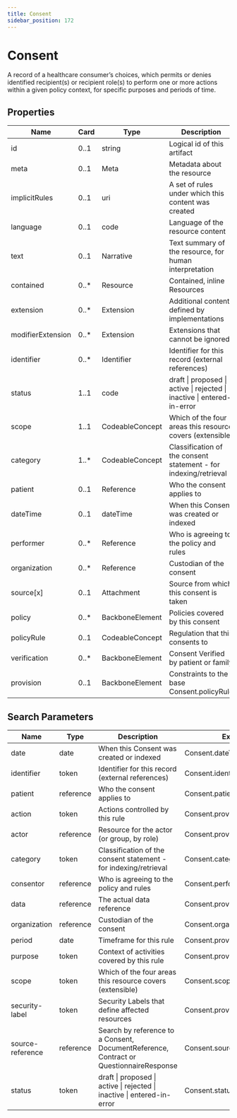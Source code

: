 ```yaml
---
title: Consent
sidebar_position: 172
---
```


# Consent

A record of a healthcare consumer’s choices, which permits or denies identified recipient(s) or recipient role(s) to
perform one or more actions within a given policy context, for specific purposes and periods of time.

## Properties

| Name              | Card  | Type            | Description                                                             |
| ----------------- | ----- | --------------- | ----------------------------------------------------------------------- |
| id                | 0..1  | string          | Logical id of this artifact                                             |
| meta              | 0..1  | Meta            | Metadata about the resource                                             |
| implicitRules     | 0..1  | uri             | A set of rules under which this content was created                     |
| language          | 0..1  | code            | Language of the resource content                                        |
| text              | 0..1  | Narrative       | Text summary of the resource, for human interpretation                  |
| contained         | 0..\* | Resource        | Contained, inline Resources                                             |
| extension         | 0..\* | Extension       | Additional content defined by implementations                           |
| modifierExtension | 0..\* | Extension       | Extensions that cannot be ignored                                       |
| identifier        | 0..\* | Identifier      | Identifier for this record (external references)                        |
| status            | 1..1  | code            | draft \| proposed \| active \| rejected \| inactive \| entered-in-error |
| scope             | 1..1  | CodeableConcept | Which of the four areas this resource covers (extensible)               |
| category          | 1..\* | CodeableConcept | Classification of the consent statement - for indexing/retrieval        |
| patient           | 0..1  | Reference       | Who the consent applies to                                              |
| dateTime          | 0..1  | dateTime        | When this Consent was created or indexed                                |
| performer         | 0..\* | Reference       | Who is agreeing to the policy and rules                                 |
| organization      | 0..\* | Reference       | Custodian of the consent                                                |
| source[x]         | 0..1  | Attachment      | Source from which this consent is taken                                 |
| policy            | 0..\* | BackboneElement | Policies covered by this consent                                        |
| policyRule        | 0..1  | CodeableConcept | Regulation that this consents to                                        |
| verification      | 0..\* | BackboneElement | Consent Verified by patient or family                                   |
| provision         | 0..1  | BackboneElement | Constraints to the base Consent.policyRule                              |

## Search Parameters

| Name             | Type      | Description                                                                            | Expression                        |
| ---------------- | --------- | -------------------------------------------------------------------------------------- | --------------------------------- |
| date             | date      | When this Consent was created or indexed                                               | Consent.dateTime                  |
| identifier       | token     | Identifier for this record (external references)                                       | Consent.identifier                |
| patient          | reference | Who the consent applies to                                                             | Consent.patient                   |
| action           | token     | Actions controlled by this rule                                                        | Consent.provision.action          |
| actor            | reference | Resource for the actor (or group, by role)                                             | Consent.provision.actor.reference |
| category         | token     | Classification of the consent statement - for indexing/retrieval                       | Consent.category                  |
| consentor        | reference | Who is agreeing to the policy and rules                                                | Consent.performer                 |
| data             | reference | The actual data reference                                                              | Consent.provision.data.reference  |
| organization     | reference | Custodian of the consent                                                               | Consent.organization              |
| period           | date      | Timeframe for this rule                                                                | Consent.provision.period          |
| purpose          | token     | Context of activities covered by this rule                                             | Consent.provision.purpose         |
| scope            | token     | Which of the four areas this resource covers (extensible)                              | Consent.scope                     |
| security-label   | token     | Security Labels that define affected resources                                         | Consent.provision.securityLabel   |
| source-reference | reference | Search by reference to a Consent, DocumentReference, Contract or QuestionnaireResponse | Consent.source                    |
| status           | token     | draft \| proposed \| active \| rejected \| inactive \| entered-in-error                | Consent.status                    |
